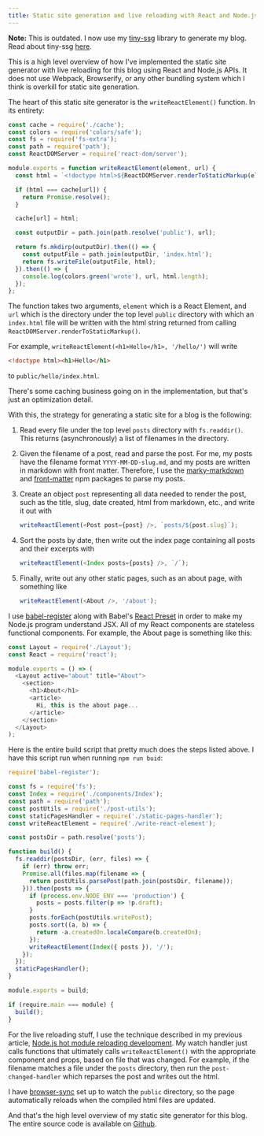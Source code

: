 ```yaml
---
title: Static site generation and live reloading with React and Node.js
---
```


<div style="margin: 1em 0">
<strong>Note:</strong> This is outdated. I now use my
<a href="https://github.com/kentor/tiny-ssg">tiny-ssg</a> library to generate my
blog. Read about tiny-ssg <a href="/posts/introducing-tiny-ssg/">here</a>.
</div>

This is a high level overview of how I've implemented the static site generator
with live reloading for this blog using React and Node.js APIs. It does not use
Webpack, Browserify, or any other bundling system which I think is overkill for
static site generation.

The heart of this static site generator is the `writeReactElement()` function.
In its entirety:

```js
const cache = require('./cache');
const colors = require('colors/safe');
const fs = require('fs-extra');
const path = require('path');
const ReactDOMServer = require('react-dom/server');

module.exports = function writeReactElement(element, url) {
  const html = `<!doctype html>${ReactDOMServer.renderToStaticMarkup(element)}`;

  if (html === cache[url]) {
    return Promise.resolve();
  }

  cache[url] = html;

  const outputDir = path.join(path.resolve('public'), url);

  return fs.mkdirp(outputDir).then(() => {
    const outputFile = path.join(outputDir, 'index.html');
    return fs.writeFile(outputFile, html);
  }).then(() => {
    console.log(colors.green('wrote'), url, html.length);
  });
};
```

The function takes two arguments, `element` which is a React Element, and `url`
which is the directory under the top level `public` directory with which an
`index.html` file will be written with the html string returned from calling
`ReactDOMServer.renderToStaticMarkup()`.

For example, `writeReactElement(<h1>Hello</h1>, '/hello/')` will write

```html
<!doctype html><h1>Hello</h1>
```

to `public/hello/index.html`.

There's some caching business going on in the implementation, but that's just
an optimization detail.

With this, the strategy for generating a static site for a blog is the
following:

1. Read every file under the top level `posts` directory with `fs.readdir()`.
   This returns (asynchronously) a list of filenames in the directory.

1. Given the filename of a post, read and parse the post. For me, my posts have
   the filename format `YYYY-MM-DD-slug.md`, and my posts are written in
   markdown with front matter. Therefore, I use the [marky-markdown][md] and
   [front-matter][fm] npm packages to parse my posts.

1. Create an object `post` representing all data needed to render the post, such
   as the title, slug, date created, html from markdown, etc., and write it out
   with

   ```js
   writeReactElement(<Post post={post} />, `posts/${post.slug}`);
   ```

1. Sort the posts by date, then write out the index page containing all posts
   and their excerpts with

   ```js
   writeReactElement(<Index posts={posts} />, `/`);
   ```

1. Finally, write out any other static pages, such as an about page, with
   something like

   ```js
   writeReactElement(<About />, '/about');
   ```

I use [babel-register][b] along with Babel's [React Preset][pr] in order to make
my Node.js program understand JSX. All of my React components are stateless
functional components. For example, the About page is something like this:

```js
const Layout = require('./Layout');
const React = require('react');

module.exports = () => (
  <Layout active="about" title="About">
    <section>
      <h1>About</h1>
      <article>
        Hi, this is the about page...
      </article>
    </section>
  </Layout>
);
```

Here is the entire build script that pretty much does the steps listed above. I
have this script run when running `npm run buid`:

```js
require('babel-register');

const fs = require('fs');
const Index = require('./components/Index');
const path = require('path');
const postUtils = require('./post-utils');
const staticPagesHandler = require('./static-pages-handler');
const writeReactElement = require('./write-react-element');

const postsDir = path.resolve('posts');

function build() {
  fs.readdir(postsDir, (err, files) => {
    if (err) throw err;
    Promise.all(files.map(filename => {
      return postUtils.parsePost(path.join(postsDir, filename));
    })).then(posts => {
      if (process.env.NODE_ENV === 'production') {
        posts = posts.filter(p => !p.draft);
      }
      posts.forEach(postUtils.writePost);
      posts.sort((a, b) => {
        return -a.createdOn.localeCompare(b.createdOn);
      });
      writeReactElement(Index({ posts }), '/');
    });
  });
  staticPagesHandler();
}

module.exports = build;

if (require.main === module) {
  build();
}
```

For the live reloading stuff, I use the technique described in my previous
article, [Node.js hot module reloading development][n]. My watch handler just
calls functions that ultimately calls `writeReactElement()` with the appropriate
component and props, based on file that was changed. For example, if the
filename matches a file under the `posts` directory, then run the
`post-changed-handler` which reparses the post and writes out the html.

I have [browser-sync][bs] set up to watch the `public` directory, so the page
automatically reloads when the compiled html files are updated.

And that's the high level overview of my static site generator for this blog.
The entire source code is available on [Github][g].

[b]: https://babeljs.io/docs/usage/require/
[bs]: https://www.browsersync.io/
[fm]: https://www.npmjs.com/package/front-matter
[g]: https://github.com/kentor/blog
[md]: https://www.npmjs.com/package/marky-markdown
[n]: /posts/node-js-hot-reloading-development/
[pr]: https://babeljs.io/docs/plugins/preset-react/
